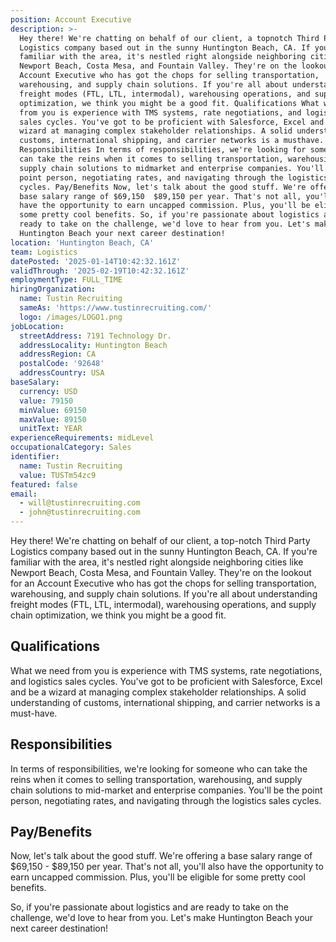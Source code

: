 ```yaml
---
position: Account Executive
description: >-
  Hey there! We're chatting on behalf of our client, a topnotch Third Party
  Logistics company based out in the sunny Huntington Beach, CA. If you're
  familiar with the area, it's nestled right alongside neighboring cities like
  Newport Beach, Costa Mesa, and Fountain Valley. They're on the lookout for an
  Account Executive who has got the chops for selling transportation,
  warehousing, and supply chain solutions. If you're all about understanding
  freight modes (FTL, LTL, intermodal), warehousing operations, and supply chain
  optimization, we think you might be a good fit. Qualifications What we need
  from you is experience with TMS systems, rate negotiations, and logistics
  sales cycles. You've got to be proficient with Salesforce, Excel and be a
  wizard at managing complex stakeholder relationships. A solid understanding of
  customs, international shipping, and carrier networks is a musthave.
  Responsibilities In terms of responsibilities, we're looking for someone who
  can take the reins when it comes to selling transportation, warehousing, and
  supply chain solutions to midmarket and enterprise companies. You'll be the
  point person, negotiating rates, and navigating through the logistics sales
  cycles. Pay/Benefits Now, let's talk about the good stuff. We're offering a
  base salary range of $69,150  $89,150 per year. That's not all, you'll also
  have the opportunity to earn uncapped commission. Plus, you'll be eligible for
  some pretty cool benefits. So, if you're passionate about logistics and are
  ready to take on the challenge, we'd love to hear from you. Let's make
  Huntington Beach your next career destination!
location: 'Huntington Beach, CA'
team: Logistics
datePosted: '2025-01-14T10:42:32.161Z'
validThrough: '2025-02-19T10:42:32.161Z'
employmentType: FULL_TIME
hiringOrganization:
  name: Tustin Recruiting
  sameAs: 'https://www.tustinrecruiting.com/'
  logo: /images/LOGO1.png
jobLocation:
  streetAddress: 7191 Technology Dr.
  addressLocality: Huntington Beach
  addressRegion: CA
  postalCode: '92648'
  addressCountry: USA
baseSalary:
  currency: USD
  value: 79150
  minValue: 69150
  maxValue: 89150
  unitText: YEAR
experienceRequirements: midLevel
occupationalCategory: Sales
identifier:
  name: Tustin Recruiting
  value: TUSTm54zc9
featured: false
email:
  - will@tustinrecruiting.com
  - john@tustinrecruiting.com
---
```




Hey there! We're chatting on behalf of our client, a top-notch Third Party Logistics company based out in the sunny Huntington Beach, CA. If you're familiar with the area, it's nestled right alongside neighboring cities like Newport Beach, Costa Mesa, and Fountain Valley. They're on the lookout for an Account Executive who has got the chops for selling transportation, warehousing, and supply chain solutions. If you're all about understanding freight modes (FTL, LTL, intermodal), warehousing operations, and supply chain optimization, we think you might be a good fit. 

## Qualifications
What we need from you is experience with TMS systems, rate negotiations, and logistics sales cycles. You've got to be proficient with Salesforce, Excel and be a wizard at managing complex stakeholder relationships. A solid understanding of customs, international shipping, and carrier networks is a must-have.  

## Responsibilities
In terms of responsibilities, we're looking for someone who can take the reins when it comes to selling transportation, warehousing, and supply chain solutions to mid-market and enterprise companies. You'll be the point person, negotiating rates, and navigating through the logistics sales cycles. 

## Pay/Benefits
Now, let's talk about the good stuff. We're offering a base salary range of $69,150 - $89,150 per year. That's not all, you'll also have the opportunity to earn uncapped commission. Plus, you'll be eligible for some pretty cool benefits. 

So, if you're passionate about logistics and are ready to take on the challenge, we'd love to hear from you. Let's make Huntington Beach your next career destination!
